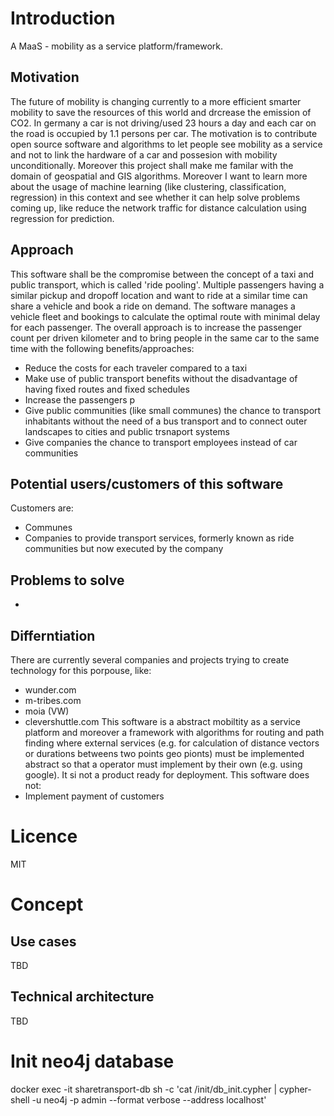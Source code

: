# Introduction
A MaaS - mobility as a service platform/framework.
## Motivation
The future of mobility is changing currently to a more efficient smarter mobility to save the resources of this world and drcrease the emission of CO2. In germany a car is not driving/used 23 hours a day and each car on the road is occupied by 1.1 persons per car. The motivation is to contribute open source software and algorithms to let people see mobility as a service and not to link the hardware of a car and possesion with mobility unconditionally.
Moreover this project shall make me familar with the domain of geospatial and GIS algorithms. Moreover I want to learn more about the usage of machine learning (like clustering, classification, regression) in this context and see whether it can help solve problems coming up, like reduce the network traffic for distance calculation using regression for prediction.  
## Approach
This software shall be the compromise between the concept of a taxi and public transport, which is called 'ride pooling'. 
Multiple passengers having a similar pickup and dropoff location and want to ride at a similar time can share a vehicle and book a ride on demand. The software manages a vehicle fleet and bookings to calculate the optimal route with minimal delay for each passenger.
The overall approach is to increase the passenger count per driven kilometer and to bring people in the same car to the same time with the following benefits/approaches:
* Reduce the costs for each traveler compared to a taxi
* Make use of public transport benefits without the disadvantage of having fixed routes and fixed schedules
* Increase the passengers p
* Give public communities (like small communes) the chance to transport inhabitants without the need of a bus transport and to connect outer landscapes to cities and public trsnaport systems
* Give companies the chance to transport employees instead of car communities

## Potential users/customers of this software
Customers are:
* Communes
* Companies to provide transport services, formerly known as ride communities but now executed by the company  

## Problems to solve
* 

## Differntiation

There are currently several companies and projects trying to create technology for this porpouse, like:
 * wunder.com
 * m-tribes.com
 * moia (VW)
 * clevershuttle.com
This software is a abstract mobiltity as a service platform and moreover a framework with algorithms for routing and path finding where external services (e.g. for calculation of distance vectors or durations betweens two points geo pionts) must be implemented abstract so that a operator must implement by their own (e.g. using google). It si not a product ready for deployment. 
This software does not:
* Implement payment of customers
     
# Licence
MIT

# Concept
## Use cases
TBD 
## Technical architecture
TBD

# Init neo4j database

docker exec  -it sharetransport-db sh -c 'cat /init/db_init.cypher | cypher-shell -u neo4j  -p admin --format verbose --address localhost'

